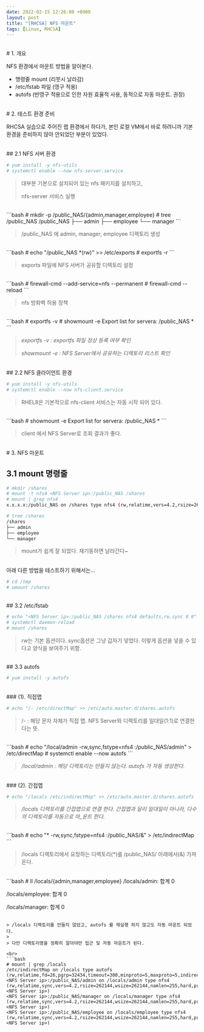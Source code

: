 ```yaml
---
date: 2022-02-15 12:26:08 +0900
layout: post
title: "[RHCSA] NFS 마운트"
tags: [Linux, RHCSA]
---
```


<br># 1. 개요

NFS 환경에서 마운트 방법을 알아본다.

- 명령줄 mount (리붓시 날라감)
- /etc/fstab 파일 (영구 적용)
- autofs (반영구 적용으로 인한 자원 효율적 사용, 동적으로 자동 마운트. 권장)

<br>
# 2. 테스트 환경 준비

RHCSA 실습으로 주어진 랩 환경에서 하다가, 본인 로컬 VM에서 바로 하려니까 기본 환경을 준비하지 않아 안되었던 부분이 있었다.

<br>
## 2.1 NFS 서버 환경

```bash
# yum install -y nfs-utils
# systemctl enable --now nfs-server.service
```

> 대부분 기본으로 설치되어 있는 nfs 패키지를 설치하고,
>
> nfs-server 서비스 실행

<br>
```bash
# mkdir -p /public_NAS/{admin,manager,employee}
# tree /public_NAS
/public_NAS
├── admin
├── employee
└── manager
```

> /public_NAS 에 admin, manager, employee 디렉토리 생성

<br>
```bash
# echo "/public_NAS *(rw)" >> /etc/exports
# exportfs -r
```

> exports 파일에 NFS 서버가 공유할 디렉토리 설정

<br>
```bash
# firewall-cmd --add-service=nfs --permanent
# firewall-cmd --reload
```

> nfs 방화벽 허용 정책

<br>
```bash
# exportfs -v
# showmount -e <NFS Server ip>
Export list for servera:
/public_NAS *
```

> _exportfs -v : exportfs 파일 정상 등록 여부 확인_
>
> _showmount -e : NFS Server에서 공유하는 디렉토리 리스트 확인_

<br>
## 2.2 NFS 클라이언트 환경

```bash
# yum install -y nfs-utils
# systemctl enable --now nfs-client.service
```

> RHEL8은 기본적으로 nfs-client 서비스는 자동 시작 되어 있다.

<br>
```bash
# showmount -e <NFS Server ip>
Export list for servera:
/public_NAS *
```

> client 에서 NFS Server로 조회 결과가 좋다.

<br>
# 3. NFS 마운트

## 3.1 mount 명령줄

```bash
# mkdir /shares
# mount -t nfs4 <NFS Server ip>:/public_NAS /shares
# mount | grep nfs4
x.x.x.x:/public_NAS on /shares type nfs4 (rw,relatime,vers=4.2,rsize=262144,wsize=262144,namlen=255,hard,proto=tcp,timeo=600,retrans=2,sec=sys,clientaddr=x.x.x.x,local_lock=none,addr=x.x.x.x)

# tree /shares
/shares
├── admin
├── employee
└── manager
```

> mount가 쉽게 잘 되었다. 재기동하면 날라간다~

<br>
아래 다른 방법을 테스트하기 위해서는...

```bash
# cd /tmp
# umount /shares
```

<br>
## 3.2 /etc/fstab

```bash
# echo "<NFS Server ip>:/public_NAS /shares nfs4 defaults,rw,sync 0 0" >> /etc/fstab
# systemctl daemon-reload
# mount /shares
```

> rw는 기본 옵션이다. sync옵션은 그냥 갑자기 넣었다. 이렇게 옵션을 넣을 수 있다고 양식을 보여주기 위함.

<br>
## 3.3 autofs

```bash
# yum install -y autofs
```

<br>
### (1). 직접맵

```bash
# echo "/- /etc/directMap" >> /etc/auto.master.d/shares.autofs
```

> /- : 해당 문자 자체가 직접 맵. NFS Server와 디렉토리를 일대일(1:1)로 연결한다는 뜻.

<br>
```bash
# echo "/local/admin -rw,sync,fstype=nfs4 <NFS Server ip>:/public_NAS/admin" > /etc/directMap
# systemctl enable --now autofs
```

> _/local/admin : 해당 디렉토리는 만들지 않는다. autofs 가 자동 생성한다._

<br>
### (2). 간접맵

```bash
# echo "/locals /etc/indirectMap" >> /etc/auto.master.d/shares.autofs
```

> _/locals 디렉토리를 간접맵으로 연결 한다. 간접맵과 달리 일대일이 아니라, 다수의 디렉토리를 자동으로 마_운트 한다._

<br>
```bash
# echo "* -rw,sync,fstype=nfs4 <NFS Server ip>:/public_NAS/&" > /etc/indirectMap
```

> /locals 디렉토리에서 요청하는 디렉토리(*)를 /public_NAS/ 아래에서(&) 가져온다.

<br>
```bash
# ll /locals/{admin,manager,employee}
/locals/admin:
합계 0

/locals/employee:
합계 0

/locals/manager:
합계 0
```

> /locals 디렉토리를 만들지 않았고, autofs 를 재실행 하지 않고도 자동 마운트 되었다.
>
> 다만 디렉토리명을 정확히 알아야만 접근 및 자동 마운트가 된다.

<br>
```bash
# mount | grep /locals
/etc/indirectMap on /locals type autofs (rw,relatime,fd=26,pgrp=32434,timeout=300,minproto=5,maxproto=5,indirect,pipe_ino=77703)
<NFS Server ip>:/public_NAS/admin on /locals/admin type nfs4 (rw,relatime,sync,vers=4.2,rsize=262144,wsize=262144,namlen=255,hard,proto=tcp,timeo=600,retrans=2,sec=sys,clientaddr=192.168.0.16,local_lock=none,addr=<NFS Server ip>)
<NFS Server ip>:/public_NAS/manager on /locals/manager type nfs4 (rw,relatime,sync,vers=4.2,rsize=262144,wsize=262144,namlen=255,hard,proto=tcp,timeo=600,retrans=2,sec=sys,clientaddr=192.168.0.16,local_lock=none,addr=<NFS Server ip>)
<NFS Server ip>:/public_NAS/employee on /locals/employee type nfs4 (rw,relatime,sync,vers=4.2,rsize=262144,wsize=262144,namlen=255,hard,proto=tcp,timeo=600,retrans=2,sec=sys,clientaddr=192.168.0.16,local_lock=none,addr=<NFS Server ip>)
```

